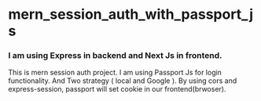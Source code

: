 # mern_session_auth_with_passport_js

### I am using Express in backend and Next Js in frontend.

This is mern session auth project. I am using Passport Js for login functionality.
And Two strategy ( local and Google ).
By using cors and express-session, passport will set cookie in our frontend(brwoser).

